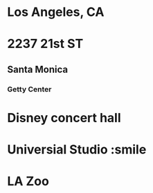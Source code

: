 # Los Angeles, CA

# 2237 21st ST

## Santa Monica

### Getty Center

# Disney concert hall

# Universial Studio :smile

# LA Zoo

